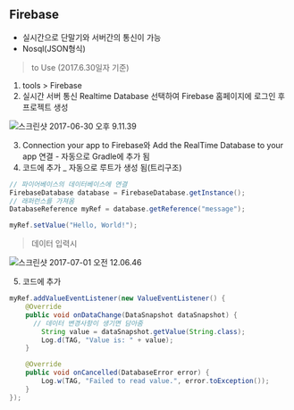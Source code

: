 ## Firebase

- 실시간으로 단말기와 서버간의 통신이 가능
- Nosql(JSON형식)

> to Use (2017.6.30일자 기준)

1. tools > Firebase
2. 실시간 서버 통신 Realtime Database 선택하여 Firebase 홈페이지에 로그인 후 프로젝트 생성

![스크린샷 2017-06-30 오후 9.11.39](http://i.imgur.com/9lbPU6r.png)

3. Connection your app to Firebase와 Add the RealTime Database to your app 연결 - 자동으로 Gradle에 추가 됨
4. 코드에 추가 _ 자동으로 루트가 생성 됨(트리구조)
```java
// 파이어베이스의 데이터베이스에 연결
FirebaseDatabase database = FirebaseDatabase.getInstance();
// 래퍼런스를 가져옴
DatabaseReference myRef = database.getReference("message");

myRef.setValue("Hello, World!");
```
> 데이터 입력시

![스크린샷 2017-07-01 오전 12.06.46](http://i.imgur.com/Fx1ybKo.png)

5. 코드에 추가
```java
myRef.addValueEventListener(new ValueEventListener() {
    @Override
    public void onDataChange(DataSnapshot dataSnapshot) {
      // 데이터 변경사항이 생기면 담아줌
        String value = dataSnapshot.getValue(String.class);
        Log.d(TAG, "Value is: " + value);
    }

    @Override
    public void onCancelled(DatabaseError error) {
        Log.w(TAG, "Failed to read value.", error.toException());
    }
});
```
